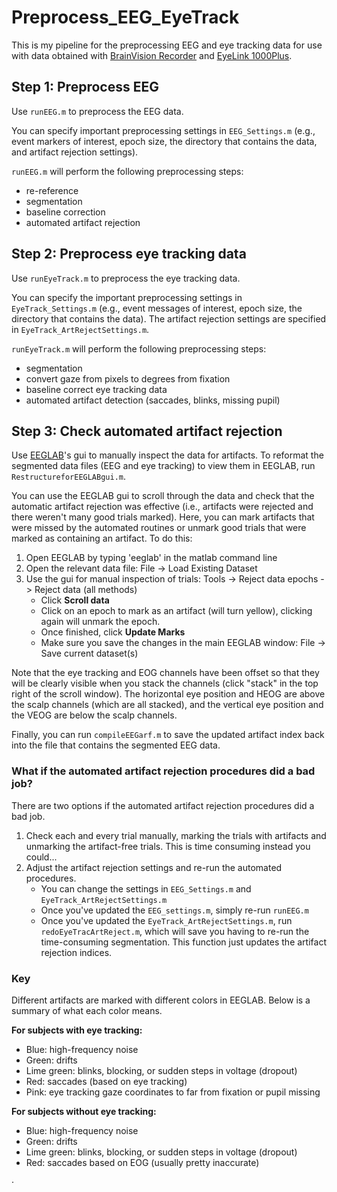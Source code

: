 # Preprocess_EEG_EyeTrack

This is my pipeline for the preprocessing EEG and eye tracking data for use with data obtained with [BrainVision Recorder](www.brainproducts.com) and [EyeLink 1000Plus](http://www.sr-research.com/mount_desktop_1000plus.html). 

## Step 1: Preprocess EEG

Use `runEEG.m` to preprocess the EEG data. 

You can specify important preprocessing settings in `EEG_Settings.m` (e.g., event markers of interest, epoch size, the directory that contains the data, and artifact rejection settings).

`runEEG.m` will perform the following preprocessing steps:

* re-reference
* segmentation
* baseline correction
* automated artifact rejection

## Step 2: Preprocess eye tracking data

Use `runEyeTrack.m` to preprocess the eye tracking data. 

You can specify the important preprocessing settings in `EyeTrack_Settings.m` (e.g., event messages of interest, epoch size, the directory that contains the data). The artifact rejection settings are specified in `EyeTrack_ArtRejectSettings.m`.

`runEyeTrack.m` will perform the following preprocessing steps:

* segmentation
* convert gaze from pixels to degrees from fixation
* baseline correct eye tracking data
* automated artifact detection (saccades, blinks, missing pupil)

## Step 3: Check automated artifact rejection

Use [EEGLAB](https://sccn.ucsd.edu/eeglab/index.php)'s gui to manually inspect the data for artifacts. To reformat the segmented data files (EEG and eye tracking) to view them in EEGLAB, run `RestructureforEEGLABgui.m`.

You can use the EEGLAB gui to scroll through the data and check that the automatic artifact rejection was effective (i.e., artifacts were rejected and there weren't many good trials marked). Here, you can mark artifacts that were missed by the automated routines or unmark good trials that were marked as containing an artifact. To do this:

1. Open EEGLAB by typing 'eeglab' in the matlab command line
2. Open the relevant data file: File -> Load Existing Dataset
3. Use the gui for manual inspection of trials: Tools -> Reject data epochs -> Reject data (all methods)
   * Click **Scroll data**
   * Click on an epoch to mark as an artifact (will turn yellow), clicking again will unmark the epoch.
   * Once finished, click **Update Marks**
   * Make sure you save the changes in the main EEGLAB window: File -> Save current dataset(s)

Note that the eye tracking and EOG channels have been offset so that they will be clearly visible when you stack the channels (click "stack" in the top right of the scroll window). The horizontal eye position and HEOG are above the scalp channels (which are all stacked), and the vertical eye position and the VEOG are below the scalp channels.

Finally, you can run `compileEEGarf.m` to save the updated artifact index back into the file that contains the segmented EEG data. 

### What if the automated artifact rejection procedures did a bad job?

There are two options if the automated artifact rejection procedures did a bad job. 

1. Check each and every trial manually, marking the trials with artifacts and unmarking the artifact-free trials. This is time consuming instead you could...
2. Adjust the artifact rejection settings and re-run the automated procedures. 
   * You can change the settings in `EEG_Settings.m` and `EyeTrack_ArtRejectSettings.m`
   * Once you've updated the `EEG_settings.m`, simply re-run `runEEG.m`
   * Once you've updated the `EyeTrack_ArtRejectSettings.m`, run `redoEyeTracArtReject.m`, which will save you having to re-run the time-consuming segmentation. This function just updates the artifact rejection indices. 

### Key

Different artifacts are marked with different colors in EEGLAB. Below is a summary of what each color means.

**For subjects with eye tracking:**

* Blue: high-frequency noise
* Green: drifts
* Lime green: blinks, blocking, or sudden steps in voltage (dropout)
* Red: saccades (based on eye tracking)
* Pink: eye tracking gaze coordinates to far from fixation or pupil missing

**For subjects without eye tracking:**

* Blue: high-frequency noise
* Green: drifts
* Lime green: blinks, blocking, or sudden steps in voltage (dropout)
* Red: saccades based on EOG (usually pretty inaccurate)

·    















